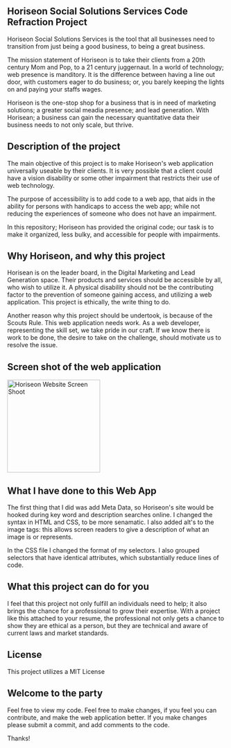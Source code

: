 ## Horiseon Social Solutions Services Code Refraction Project
Horiseon Social Solutions Services is the tool that all businesses need to transition from just being a good business, to being a great business.

The mission statement of Horiseon is to take their clients from a 20th century Mom and Pop, to a 21 century juggernaut. In a world of technology; web presence is manditory. It is the difference between having a line out door, with customers eager to do business; or, you barely keeping the lights on and paying your staffs wages.

Horiseon is the one-stop shop for a business that is in need of marketing solutions; a greater social meadia presence; and lead generation.
With Horisean; a business can gain the necessary quantitative data their business needs to not only scale, but thrive.

## Description of the project
The main objective of this project is to make Horiseon's web application universally useable by their clients. It is very possible that a client could have a vision disability or some other impairment that restricts their use of web technology. 

The purpose of accessibility is to add code to a web app, that aids in the ability for persons with handicaps to access the web app; while not reducing the experiences of someone who does not have an impairment. 

In this repository; Horiseon has provided the original code; our task is to make it organized, less bulky, and accessible for people with impairments. 

## Why Horiseon, and why this project
Horisean is on the leader board, in the Digital Marketing and Lead Generation space. Their products and services should be accessible by all, who wish to utilize it. A physical disability should not be the contributing factor to the prevention of someone gaining access, and utilizing a web application. This project is ethically, the write thing to do. 

Another reason why this project should be undertook, is because of the Scouts Rule. This web application needs work. As a web developer, representing the skill set, we take pride in our craft. If we know there is work to be done, the desire to take on the challenge, should motivate us to resolve the issue.

## Screen shot of the web application
<img width="214" alt="Horiseon Website Screen Shoot" src="https://user-images.githubusercontent.com/69878838/97097258-05281700-1645-11eb-8e6a-c1dad5d7b19f.png">

## What I have done to this Web App
The first thing that I did was add Meta Data, so Horiseon's site would be hooked during key word and description searches online. I changed the syntax in HTML and CSS, to be more senamatic. I also added alt's to the image tags: this allows screen readers to give a description of what an image is or represents. 

In the CSS file I changed the format of my selectors. I also grouped selectors that have identical attributes, which substantially reduce lines of code.

## What this project can do for you
I feel that this project not only fulfill an individuals need to help; it also brings the chance for a professional to grow their expertise. With a project like this attached to your resume, the professional not only gets a chance to show they are ethical as a person, but they are technical and aware of current laws and market standards.

## License
This project utilizes a MIT License

## Welcome to the party
Feel free to view my code. Feel free to make changes, if you feel you can contribute, and make the web application better. If you make changes please submit a commit, and add comments to the code.

Thanks!

